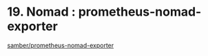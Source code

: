# 19. Nomad : prometheus-nomad-exporter

[samber/prometheus-nomad-exporter](https://github.com/samber/prometheus-nomad-exporter)